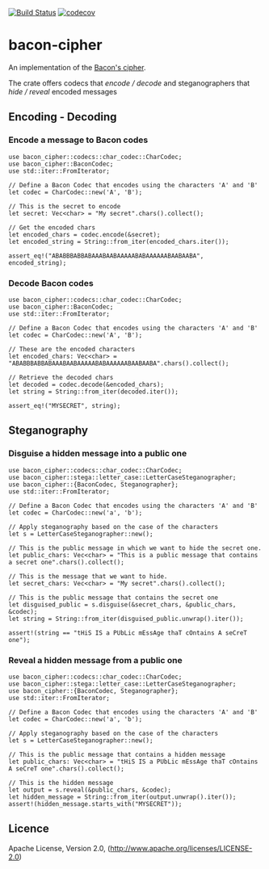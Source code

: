[![Build Status](https://travis-ci.org/astonbitecode/bacon-cipher.svg?branch=master)](https://travis-ci.org/astonbitecode/bacon-cipher)
[![codecov](https://codecov.io/gh/astonbitecode/bacon-cipher/branch/master/graph/badge.svg)](https://codecov.io/gh/astonbitecode/bacon-cipher)

# bacon-cipher

An implementation of the [Bacon's cipher](https://en.wikipedia.org/wiki/Bacon%27s_cipher).

The crate offers codecs that _encode / decode_ and  steganographers that _hide / reveal_ encoded messages

## Encoding - Decoding

### Encode a message to Bacon codes

```
use bacon_cipher::codecs::char_codec::CharCodec;
use bacon_cipher::BaconCodec;
use std::iter::FromIterator;

// Define a Bacon Codec that encodes using the characters 'A' and 'B'
let codec = CharCodec::new('A', 'B');

// This is the secret to encode
let secret: Vec<char> = "My secret".chars().collect();

// Get the encoded chars
let encoded_chars = codec.encode(&secret);
let encoded_string = String::from_iter(encoded_chars.iter());

assert_eq!("ABABBBABBABAAABAABAAAAABABAAAAAABAABAABA", encoded_string);
```

### Decode Bacon codes

```
use bacon_cipher::codecs::char_codec::CharCodec;
use bacon_cipher::BaconCodec;
use std::iter::FromIterator;

// Define a Bacon Codec that encodes using the characters 'A' and 'B'
let codec = CharCodec::new('A', 'B');

// These are the encoded characters
let encoded_chars: Vec<char> = "ABABBBABBABAAABAABAAAAABABAAAAAABAABAABA".chars().collect();

// Retrieve the decoded chars
let decoded = codec.decode(&encoded_chars);
let string = String::from_iter(decoded.iter());

assert_eq!("MYSECRET", string);
```

## Steganography

### Disguise a hidden message into a public one

```
use bacon_cipher::codecs::char_codec::CharCodec;
use bacon_cipher::stega::letter_case::LetterCaseSteganographer;
use bacon_cipher::{BaconCodec, Steganographer};
use std::iter::FromIterator;

// Define a Bacon Codec that encodes using the characters 'A' and 'B'
let codec = CharCodec::new('a', 'b');

// Apply steganography based on the case of the characters
let s = LetterCaseSteganographer::new();

// This is the public message in which we want to hide the secret one.
let public_chars: Vec<char> = "This is a public message that contains a secret one".chars().collect();

// This is the message that we want to hide.
let secret_chars: Vec<char> = "My secret".chars().collect();

// This is the public message that contains the secret one
let disguised_public = s.disguise(&secret_chars, &public_chars, &codec);
let string = String::from_iter(disguised_public.unwrap().iter());

assert!(string == "tHiS IS a PUbLic mEssAge thaT cOntains A seCreT one");
```

### Reveal a hidden message from a public one

```
use bacon_cipher::codecs::char_codec::CharCodec;
use bacon_cipher::stega::letter_case::LetterCaseSteganographer;
use bacon_cipher::{BaconCodec, Steganographer};
use std::iter::FromIterator;

// Define a Bacon Codec that encodes using the characters 'A' and 'B'
let codec = CharCodec::new('a', 'b');

// Apply steganography based on the case of the characters
let s = LetterCaseSteganographer::new();

// This is the public message that contains a hidden message
let public_chars: Vec<char> = "tHiS IS a PUbLic mEssAge thaT cOntains A seCreT one".chars().collect();

// This is the hidden message
let output = s.reveal(&public_chars, &codec);
let hidden_message = String::from_iter(output.unwrap().iter());
assert!(hidden_message.starts_with("MYSECRET"));

```

## Licence

Apache License, Version 2.0, (http://www.apache.org/licenses/LICENSE-2.0)